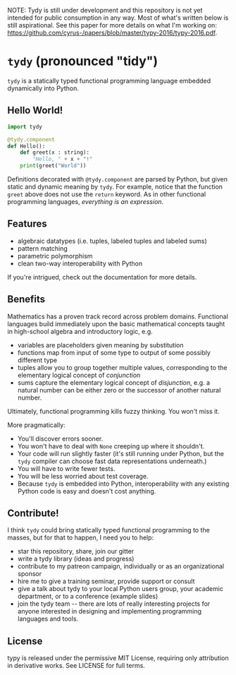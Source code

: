NOTE: Tydy is still under development and this repository is not yet intended for public consumption in any way. Most of what's written below is still aspirational. See this paper for more details on what I'm working on: https://github.com/cyrus-/papers/blob/master/typy-2016/typy-2016.pdf.

`tydy` (pronounced "tidy") 
==========================
`tydy` is a statically typed functional programming language embedded dynamically into Python.

Hello World!
------------
```python 
import tydy

@tydy.component
def Hello():
    def greet(x : string): 
        "Hello, " + x + "!"
    print(greet("World"))
```

Definitions decorated with `@tydy.component` are parsed by Python, but given static and dynamic meaning by `tydy`. For example, notice that the function `greet` above does not use the `return` keyword. As in other functional programming languages, *everything is an expression*.

Features
--------
* algebraic datatypes (i.e. tuples, labeled tuples and labeled sums)
* pattern matching
* parametric polymorphism
* clean two-way interoperability with Python

If you're intrigued, check out the documentation for more details.

Benefits
--------
Mathematics has a proven track record across problem domains. Functional languages build immediately upon the basic mathematical concepts taught in high-school algebra and introductory logic, e.g.

* variables are placeholders given meaning by substitution
* functions map from input of some type to output of some possibly different type
* tuples allow you to group together multiple values, corresponding to the elementary logical concept of *conjunction*
* sums capture the elementary logical concept of *disjunction*, e.g. a natural number can be either zero or the successor of another natural number.

Ultimately, functional programming kills fuzzy thinking. You won't miss it.

More pragmatically:
* You'll discover errors sooner.
* You won't have to deal with `None` creeping up where it shouldn't.
* Your code will run slightly faster (it's still running under Python, but the `tydy` compiler can choose fast data representations underneath.)
* You will have to write fewer tests.
* You will be less worried about test coverage.
* Because `tydy` is embedded into Python, interoperability with any existing Python code is easy and doesn't cost anything.

Contribute!
-----------
I think `tydy` could bring statically typed functional programming to the masses, but for that to happen, I need you to help:
* star this repository, share, join our gitter
* write a tydy library (ideas and progress)
* contribute to my patreon campaign, individually or as an organizational sponsor
* hire me to give a training seminar, provide support or consult
* give a talk about tydy to your local Python users group, your academic department, or to a conference (example slides)
* join the tydy team -- there are lots of really interesting projects for anyone interested in designing and implementing programming languages and tools. 

License
-------
typy is released under the permissive MIT License, requiring only attribution in derivative works. See LICENSE for full terms.

